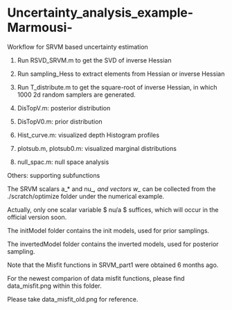 # Uncertainty_analysis_example-Marmousi-

Workflow for SRVM based uncertainty estimation
1. Run RSVD_SRVM.m to get the SVD of inverse Hessian
2. Run sampling_Hess to extract elements from Hessian or inverse Hessian

1. Run T_distribute.m to get the square-root of inverse Hessian, in which 1000 2d random samplers are generated.
2. DisTopV.m: posterior distribution
3. DisTopV0.m: prior distribution
4. Hist_curve.m: visualized depth Histogram profiles
5. plotsub.m, plotsub0.m: visualized marginal distributions
6. null_spac.m: null space analysis

Others: supporting subfunctions

The SRVM scalars a_* and nu_*, and vectors w_* can be collected from the ./scratch/optimize folder under the numerical example.

Actually, only one scalar variable $ nu/a $ suffices, which will occur in the official version soon.

The initModel folder contains the init models, used for prior samplings.

The invertedModel folder contains the inverted models, used for posterior sampling.

Note that the Misfit functions in SRVM_part1 were obtained 6 months ago.

For the newest comparion of data misfit functions, please find data_misfit.png within this folder.

Please take data_misfit_old.png for reference.
